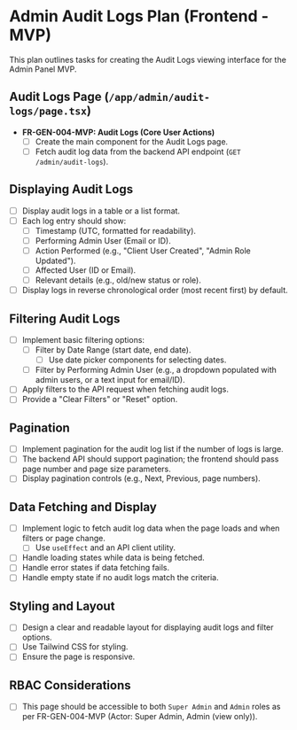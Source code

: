 # Admin Audit Logs Plan (Frontend - MVP)

This plan outlines tasks for creating the Audit Logs viewing interface for the Admin Panel MVP.

## Audit Logs Page (`/app/admin/audit-logs/page.tsx`)
- **FR-GEN-004-MVP: Audit Logs (Core User Actions)**
    - [ ] Create the main component for the Audit Logs page.
    - [ ] Fetch audit log data from the backend API endpoint (`GET /admin/audit-logs`).

## Displaying Audit Logs
- [ ] Display audit logs in a table or a list format.
- [ ] Each log entry should show:
    - [ ] Timestamp (UTC, formatted for readability).
    - [ ] Performing Admin User (Email or ID).
    - [ ] Action Performed (e.g., "Client User Created", "Admin Role Updated").
    - [ ] Affected User (ID or Email).
    - [ ] Relevant details (e.g., old/new status or role).
- [ ] Display logs in reverse chronological order (most recent first) by default.

## Filtering Audit Logs
- [ ] Implement basic filtering options:
    - [ ] Filter by Date Range (start date, end date).
        - [ ] Use date picker components for selecting dates.
    - [ ] Filter by Performing Admin User (e.g., a dropdown populated with admin users, or a text input for email/ID).
- [ ] Apply filters to the API request when fetching audit logs.
- [ ] Provide a "Clear Filters" or "Reset" option.

## Pagination
- [ ] Implement pagination for the audit log list if the number of logs is large.
- [ ] The backend API should support pagination; the frontend should pass page number and page size parameters.
- [ ] Display pagination controls (e.g., Next, Previous, page numbers).

## Data Fetching and Display
- [ ] Implement logic to fetch audit log data when the page loads and when filters or page change.
    - [ ] Use `useEffect` and an API client utility.
- [ ] Handle loading states while data is being fetched.
- [ ] Handle error states if data fetching fails.
- [ ] Handle empty state if no audit logs match the criteria.

## Styling and Layout
- [ ] Design a clear and readable layout for displaying audit logs and filter options.
- [ ] Use Tailwind CSS for styling.
- [ ] Ensure the page is responsive.

## RBAC Considerations
- [ ] This page should be accessible to both `Super Admin` and `Admin` roles as per FR-GEN-004-MVP (Actor: Super Admin, Admin (view only)).
